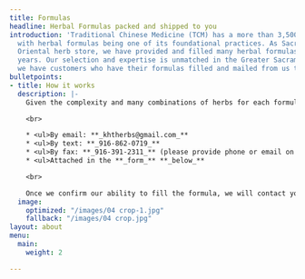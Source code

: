 ```yaml
---
title: Formulas
headline: Herbal Formulas packed and shipped to you
introduction: 'Traditional Chinese Medicine (TCM) has a more than 3,500 year legacy
  with herbal formulas being one of its foundational practices. As Sacramento''s first
  Oriental herb store, we have provided and filled many herbal formulas for over 32
  years. Our selection and expertise is unmatched in the Greater Sacramento area and
  we have customers who have their formulas filled and mailed from us throughout California. '
bulletpoints:
- title: How it works
  description: |-
    Given the complexity and many combinations of herbs for each formula, we are unable to provide a set price for each package of herbs. Please provide a copy of your formula through your medium of choice:

    <br>

    * <ul>By email: **_khtherbs@gmail.com_**
    * <ul>By text: **_916-862-0719_**
    * <ul>By fax: **_916-391-2311_** (please provide phone or email on fax)
    * <ul>Attached in the **_form_** **_below_**

    <br>

    Once we confirm our ability to fill the formula, we will contact you about the price and other details about the order. With your confirmation, we will fill out the formula in individual packages to be brewed. Should you have any questions, feel free to contact us.
  image:
    optimized: "/images/04 crop-1.jpg"
    fallback: "/images/04 crop.jpg"
layout: about
menu:
  main:
    weight: 2

---
```

